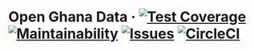 # Open Ghana Data &middot; [![Test Coverage](https://api.codeclimate.com/v1/badges/cf4ae28d305976e5704b/test_coverage)](https://codeclimate.com/github/oddoye-david/open-gh-data/test_coverage) [![Maintainability](https://api.codeclimate.com/v1/badges/cf4ae28d305976e5704b/maintainability)](https://codeclimate.com/github/oddoye-david/open-gh-data/maintainability) [![Issues](https://codeclimate.com/github/oddoye-david/open-gh-data/badges/issue_count.svg)](https://codeclimate.com/github/oddoye-david/open-gh-data) [![CircleCI](https://circleci.com/gh/oddoye-david/open-gh-data/tree/master.svg?style=svg)](https://circleci.com/gh/oddoye-david/open-gh-data/tree/master)
